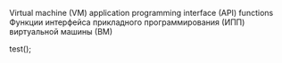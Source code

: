Virtual machine (VM) application programming interface (API) functions<br>
Функции интерфейса прикладного программирования (ИПП) виртуальной машины (ВМ)

test();
